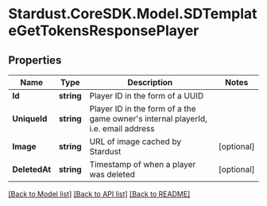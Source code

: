 # Stardust.CoreSDK.Model.SDTemplateGetTokensResponsePlayer
## Properties

Name | Type | Description | Notes
------------ | ------------- | ------------- | -------------
**Id** | **string** | Player ID in the form of a UUID | 
**UniqueId** | **string** | Player ID in the form of a the game owner&#x27;s internal playerId, i.e. email address | 
**Image** | **string** | URL of image cached by Stardust | [optional] 
**DeletedAt** | **string** | Timestamp of when a player was deleted | [optional] 

[[Back to Model list]](../README.md#documentation-for-models) [[Back to API list]](../README.md#documentation-for-api-endpoints) [[Back to README]](../README.md)

